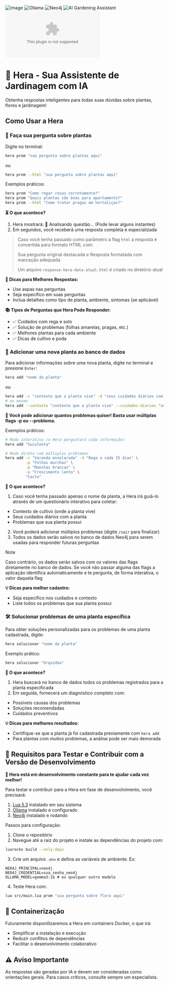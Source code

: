 ![image](https://img.shields.io/badge/Lua-2C2D72?style=for-the-badge&logo=lua&logoColor=white)
![Ollama](https://img.shields.io/badge/Ollama-7C4DFF?style=for-the-badge&logo=ollama&logoColor=white)
![Neo4j](https://img.shields.io/badge/Neo4j-018bff?style=for-the-badge&logo=neo4j&logoColor=white)
![AI Gardening Assistant](https://img.shields.io/badge/AI%20Gardening%20Assistant-4CAF50?style=for-the-badge&logo=leaf&logoColor=white)
![GitHub repo size](https://img.shields.io/github/repo-size/KauanLuc/hera.ai?style=for-the-badge)
# 🌿 Hera - Sua Assistente de Jardinagem com IA

Obtenha respostas inteligentes para todas suas dúvidas sobre plantas, flores e jardinagem!

## Como Usar a Hera

### 💬 Faça sua pergunta sobre plantas

Digite no terminal:
```bash
hera prom "sua pergunta sobre plantas aqui"
```
ou
```bash
hera prom --html "sua pergunta sobre plantas aqui"
```

Exemplos práticos:
```bash
hera prom "Como regar rosas corretamente?"
hera prom "Quais plantas são boas para apartamento?"
hera prom --html "Como tratar pragas em hortaliças?"
```

**⏳ O que acontece?**
1. Hera mostrará: 🤖 Analisando questão... (Pode levar alguns instantes)
2. Em segundos, você receberá uma resposta completa e especializada
> Caso você tenha passado como parâmetro a flag `html` a resposta é convertida para formato HTML com:
> 
> Sua pergunta original destacada e Resposta formatada com marcação adequada
>
> Um arquivo `response-hera-data-atual.html` é criado no diretório atual

**🌟 Dicas para Melhores Respostas:**
- Use aspas nas perguntas
- Seja específico em suas perguntas
- Inclua detalhes como tipo de planta, ambiente, sintomas (se aplicável)

**📚 Tipos de Perguntas que Hera Pode Responder:**
- ✅ Cuidados com rega e solo
- ✅ Solução de problemas (folhas amarelas, pragas, etc.)
- ✅ Melhores plantas para cada ambiente
- ✅ Dicas de cultivo e poda

### 💾 Adicionar uma nova planta ao banco de dados

Para adicionar informações sobre uma nova planta, digite no terminal e presione `Enter`:
```bash
hera add "nome da planta"
```
ou
```bash
hera add -c "contexto que a planta vive" -d "seus cuidados diários com a planta" -p "problema da sua planta 1" -p "problema 2" ... "nome da planta"
# ou mesmo
hera add --contexto "contexto que a planta vive" --cuidados-diarios "seus cuidados diários com a planta" --problema "problema da sua planta 1" --problema "problema 2" ... "nome da planta"
```

**📌 Você pode adicionar quantos problemas quiser! Basta usar múltiplas flags -p ou --problema.**

Exemplos práticos:
```bash
# Modo interativo (a Hera perguntará cada informação)
hera add "Suculenta"

# Modo direto com múltiplos problemas
hera add -c "Varanda ensolarada" -d "Rega a cada 15 dias" \
         -p "Folhas murchas" \
         -p "Manchas brancas" \
         -p "Crescimento lento" \
         "Cacto"
```

**📝 O que acontece?**
1. Caso você tenha passado apenas o nome da planta, a Hera irá guiá-lo através de um questionário interativo para coletar:
 - Contexto de cultivo (onde a planta vive)
 - Seus cuidados diários com a planta
 - Problemas que sua planta possui
2. Você poderá adicionar múltiplos problemas (digite `/sair` para finalizar)
3. Todos os dados serão salvos no banco de dados Neo4j para serem usadas para responder futuras perguntas
> [!NOTE]
> Caso contrário, os dados serão salvos com os valores das flags diretamente no banco de dados.
> Se você não passar alguma das flags a aplicação identifica automaticamente e te pergunta, de forma interativa, o valor daquela flag

**💡 Dicas para melhor cadastro:**
- Seja específico nos cuidados e contexto
- Liste todos os problemas que sua planta possui

### 🛠 Solucionar problemas de uma planta específica

Para obter soluções personalizadas para os problemas de uma planta cadastrada, digite:
```bash
hera solucionar "nome da planta"
```
Exemplo prático:
```bash
hera solucionar "Orquídea"
```

**🌱 O que acontece?**
1. Hera buscará no banco de dados todos os problemas registrados para a planta especificada
2. Em seguida, fornecerá um diagnóstico completo com:
- Possíveis causas dos problemas
- Soluções recomendadas
- Cuidados preventivos

**💡 Dicas para melhores resultados:**
- Certifique-se que a planta já foi cadastrada previamente com `hera add`
- Para plantas com muitos problemas, a análise pode ser mais demorada

## 🔧 Requisitos para Testar e Contribuir com a Versão de Desenvolvimento
**🌱 Hera está em desenvolvimento constante para te ajudar cada vez melhor!**

Para testar e contribuir para a Hera em fase de desenvolvimento, você precisará:
1. [Lua 5.3](https://www.lua.org/) instalado em seu sistema
2. [Ollama](https://ollama.com/) instalado e configurado
3. [Neo4j](https://neo4j.com/) instalado e rodando

Passos para configuração:
1. Clone o repositório
2. Navegue até a raiz do projeto e instale as dependências do projeto com:
```bash
luarocks build --only-deps
```
3. Crie um arquivo `.env` e defina as variáveis de ambiente. Ex:
```dotenv
NEO4J_PRINCIPAL=neo4j
NEO4J_CREDENTIAL=sua_senha_neo4j
OLLAMA_MODEL=gemma3:1b # ou qualquer outro modelo
```
4. Teste Hera com:
```bash
lua src/main.lua prom "sua pergunta sobre flora aqui"
```

## 🐳 Containerização
Futuramente disponilizaremos a Hera em containers Docker, o que irá:
- Simplificar a instalação e execução
- Reduzir conflitos de dependências
- Facilitar o desenvolvimento colaborativo

## ⚠️ Aviso Importante
As respostas são geradas por IA e devem ser consideradas como orientações gerais. Para casos críticos, consulte sempre um especialista.

